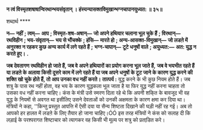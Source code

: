 **न त्वं विस्मृतशषाषान्विरथान्भयसंवृतान् ।** **हंस्यन्यासक्तविमुखान्भग्नचापानयुध्यत: ॥ ३५॥** 

शब्दार्थ **** 

**न—** **नहीं** **; त्वम्—** **आप** **; विस्मृत-शष-अषान्—** **जो अपने हथियार चलाना भूल चुके हैं** **; विरथान्—** **रथविहीन** **; भय-संवृतान्—** **भय से भौंचक्के** **; हंसि—** **मारते हो** **; अन्य-आसक्त-विमुखान्—** **जो लडऩे में अनुरक्त न रहकर कुछ अन्य कार्य में लगे रहते हैं** **;** **भग्न-चापान्—** **टूटे धनुषों वाले** **; अयुध्यत:—** **अत: युद्ध न करते हुए।** **.** 

**जब देवतागण रथविहीन हो जाते हैं, जब वे अपने हथियारों का प्रयोग करना भूल जाते हैं,** **जब वे भयभीत रहते हैं या लडऩे के अलावा किसी दूसरे काम में लगे रहते हैं या जब अपने** **धनुषों के टूट जाने के कारण युद्ध करने की शक्ति खो चुके होते हैं, तो आप उनका वध नहीं** **करते।** **तात्पर्य :** युद्ध करने के भी कुछ नियम होते हैं। जब शत्रु के पास रथ नहीं होता, वह भय के कारण युद्धकला भूल जाता है या फिर युद्ध नहीं करना चाहता तो उसका वध नहीं करना चाहिए। कंस के मंत्री उसे स्मरण दिला रहे थे कि अपनी शकि्त के बावजूद भी वह युद्ध के नियमों से अवगत था इसीलिए उसने देवताओं को उनकी अक्षमता के कारण क्षमा कर दिया था। मंत्रियों ने कहा, ''किन्तु प्रस्तुत आपत्ति में ऐसी दया या सैन्य शिष्टता दिखाने की घड़ी नहीं रह गई। अब तो आपको हर हालत में लडऩे के लिए तैयार हो जाना चाहिए।ÓÓ इस तरह मंत्रियों ने कंस को सलाह दी कि लड़ाई के परश्परागत शिष्टाचार को त्यागकर वह किसी भी मूल्य पर शत्रु को प्रताडि़त करे।  